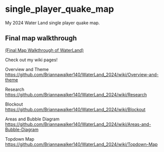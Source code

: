 # single_player_quake_map
My 2024 Water Land single player quake map.


## Final map walkthrough
[(Final Map Walkthrough of WaterLand)](https://youtu.be/kuZXGlulNVo)


Check out my wiki pages!

Overview and Theme
https://github.com/Briannawalker140/WaterLand_2024/wiki/Overview-and-theme

Research
https://github.com/Briannawalker140/WaterLand_2024/wiki/Research

Blockout
https://github.com/Briannawalker140/WaterLand_2024/wiki/Blockout

Areas and Bubble Diagram
https://github.com/Briannawalker140/WaterLand_2024/wiki/Areas-and-Bubble-Diagram

Topdown Map
https://github.com/Briannawalker140/WaterLand_2024/wiki/Topdown-Map






